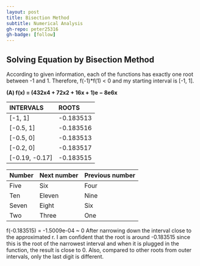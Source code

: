 ```yaml
---
layout: post
title: Bisection Method
subtitle: Numerical Analysis
gh-repo: peter25316
gh-badge: [follow]
---
```


## Solving Equation by Bisection Method
According to given information, each of the functions has exactly one root between -1 and 1. Therefore, f(-1)*f(1) < 0 and my starting interval is [-1, 1].

**(A) f(x) = (432x4 + 72x2 + 16x + 1)e − 8e6x**
          
| INTERVALS | ROOTS |
|:--- | :--- |
|[-1, 1] | -0.183513|
|[-0.5, 1] | -0.183516 |
|[-0.5, 0] | -0.183513 |
|[-0.2, 0] | -0.183517 |
|[-0.19, -0.17] | -0.183515 |

| Number | Next number | Previous number |
| :------ |:--- | :--- |
| Five | Six | Four |
| Ten | Eleven | Nine |
| Seven | Eight | Six |
| Two | Three | One |

f(-0.183515) = -1.5009e-04 ~ 0
After narrowing down the interval close to the approximated r. I am confident that the root is around -0.183515 since this is the root of the narrowest interval and when it is plugged in the function, the result is close to 0. Also, compared to other roots from outer intervals, only the last digit is different.
